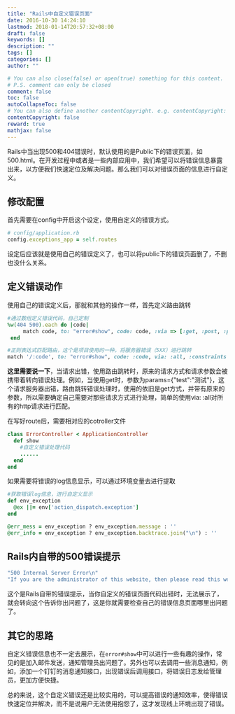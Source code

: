 ```yaml
---
title: "Rails中自定义错误页面"
date: 2016-10-30 14:24:10
lastmod: 2018-01-14T20:57:32+08:00
draft: false
keywords: []
description: ""
tags: []
categories: []
author: ""

# You can also close(false) or open(true) something for this content.
# P.S. comment can only be closed
comment: false
toc: false
autoCollapseToc: false
# You can also define another contentCopyright. e.g. contentCopyright: "This is another copyright."
contentCopyright: false
reward: true
mathjax: false
---
```



Rails中当出现500和404错误时，默认使用的是Public下的错误页面，如500.html。在开发过程中或者是一些内部应用中，我们希望可以将错误信息暴露出来，以方便我们快速定位及解决问题。那么我们可以对错误页面的信息进行自定义。<!--more-->

## 修改配置

首先需要在config中开启这个设定，使用自定义的错误方式。

```ruby
# config/application.rb   
config.exceptions_app = self.routes
```

设定后应该就是使用自己的错误定义了，也可以将public下的错误页面删了，不删也没什么关系。

## 定义错误动作

使用自己的错误定义后，那就和其他的操作一样，首先定义路由跳转

```ruby
#通过数组定义错误代码，自己定制 
%w(404 500).each do |code|
     match code, to: "error#show", code: code, :via => [:get, :post, :put, :patch, :delete]
 end

#正则表达式匹配路由，这个是项目使用的一种，将服务器错误（5XX）进行跳转
match '/:code', to: "error#show", code: :code, via: :all, :constraints => { :code => /5(10|0\d){1}/ }
```

**这里需要说一下**，当请求出错，使用路由跳转时，原来的请求方式和请求参数会被携带着转向错误处理。例如，当使用get时，参数为params={"test":"测试"}，这个请求服务器出错，路由跳转错误处理时，使用的依旧是get方式，并带有原来的参数，所以需要确定自己需要对那些请求方式进行处理，简单的使用via: :all对所有的http请求进行匹配。

在写好route后，需要相对应的cotroller文件

```ruby
class ErrorController < ApplicationController
  def show
    #自定义错误处理代码
    ......
  end
end
```

如果需要将错误的log信息显示，可以通过环境变量去进行提取

```ruby
#获取错误log信息，进行自定义显示
def env_exception
  @ex ||= env['action_dispatch.exception']
end

@err_mess = env_exception ? env_exception.message : ''
@err_info = env_exception ? env_exception.backtrace.join("\n") : ''

```

## Rails内自带的500错误提示

```ruby
"500 Internal Server Error\n" 
"If you are the administrator of this website, then please read this web application's log file and/or the web server's log file to find out what went wrong."
```

这个是Rails自带的错误提示，当你自定义的错误页面代码出错时，无法展示了，就会转向这个告诉你出问题了，这是你就需要检查自己的错误信息页面哪里出问题了。

## 其它的思路

自定义错误信息也不一定去展示，在```error#show```中可以进行一些有趣的操作，常见的是加入邮件发送，通知管理员出问题了。另外也可以去调用一些消息通知，例如，添加一个钉钉的消息通知接口，出现错误后调用接口，将错误日志发给管理员，更加方便快捷。

总的来说，这个自定义错误还是比较实用的，可以提高错误的通知效率，使得错误快速定位并解决，而不是说用户无法使用抱怨了，这才发现线上环境出现了错误。

